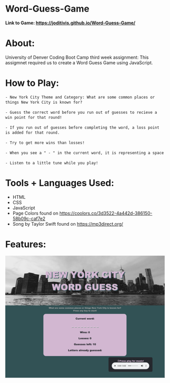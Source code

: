 # Word-Guess-Game
**Link to Game: https://joditivis.github.io/Word-Guess-Game/**

# About:
University of Denver Coding Boot Camp third week assignment: This assigmnet required us to create a Word Guess Game using JavaScript.

# How to Play:
```
- New York City Theme and Category: What are some common places or things New York City is known for?

- Guess the correct word before you run out of guesses to recieve a win point for that round!

- If you run out of guesses before completing the word, a loss point is added for that round.

- Try to get more wins than losses!

- When you see a " - " in the current word, it is representing a space

- Listen to a little tune while you play!
```

# Tools + Languages Used:
* HTML
* CSS
* JavaScript
* Page Colors found on https://coolors.co/3d3522-4a442d-386150-58b09c-caf7e2
* Song by Taylor Swift found on https://mp3direct.org/

# Features:
![Image](gamepage.png)





